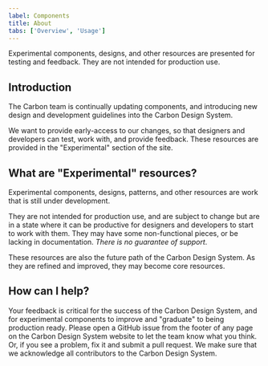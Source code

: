 ```yaml
---
label: Components
title: About
tabs: ['Overview', 'Usage']
---
```


<page-intro>Experimental components, designs, and other resources are presented for testing and feedback. They are not intended for production use.</page-intro>

## Introduction

The Carbon team is continually updating components, and introducing new design and development guidelines into the Carbon Design System.

We want to provide early-access to our changes, so that designers and developers can test, work with, and provide feedback. These resources are provided in the "Experimental" section of the site.

## What are "Experimental" resources?

Experimental components, designs, patterns, and other resources are work that is still under development.

They are not intended for production use, and are subject to change but are in a state where it can be productive for designers and developers to start to work with them. They may have some non-functional pieces, or be lacking in documentation. *There is no guarantee of support*.

These resources are also the future path of the Carbon Design System. As they are refined and improved, they may become core resources.

## How can I help?

Your feedback is critical for the success of the Carbon Design System, and for experimental components to improve and "graduate" to being production ready. Please open a GitHub issue from the footer of any page on the Carbon Design System website to let the team know what you think. Or, if you see a problem, fix it and submit a pull request. We make sure that we acknowledge all contributors to the Carbon Design System.
